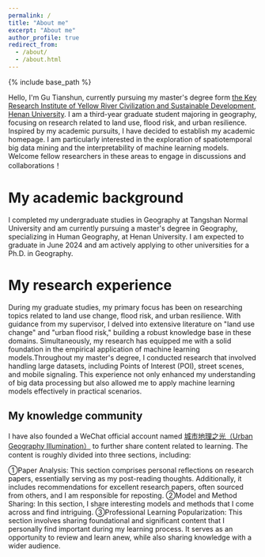 ```yaml
---
permalink: /
title: "About me"
excerpt: "About me"
author_profile: true
redirect_from: 
  - /about/
  - /about.html
---
```


{% include base_path %}

Hello, I'm Gu Tianshun, currently pursuing my master's degree form [the Key Research Institute of Yellow River Civilization and Sustainable Development](https://yrcsd.henu.edu.cn/), [Henan University](https://www.henu.edu.cn/). I am a third-year graduate student majoring in geography, focusing on research related to land use, flood risk, and urban resilience. Inspired by my academic pursuits, I have decided to establish my academic homepage. I am particularly interested in the exploration of spatiotemporal big data mining and the interpretability of machine learning models. Welcome fellow researchers in these areas to engage in discussions and collaborations！

My academic background
======

I completed my undergraduate studies in Geography at Tangshan Normal University and am currently pursuing a master's degree in Geography, specializing in Human Geography, at Henan University. I am expected to graduate in June 2024 and am actively applying to other universities for a Ph.D. in Geography.

My research experience
======

During my graduate studies, my primary focus has been on researching topics related to land use change, flood risk, and urban resilience. With guidance from my supervisor, I delved into extensive literature on "land use change" and "urban flood risk," building a robust knowledge base in these domains. Simultaneously, my research has equipped me with a solid foundation in the empirical application of machine learning models.Throughout my master's degree, I conducted research that involved handling large datasets, including Points of Interest (POI), street scenes, and mobile signaling. This experience not only enhanced my understanding of big data processing but also allowed me to apply machine learning models effectively in practical scenarios.

My knowledge community
------
I have also founded a WeChat official account named [城市地理之光（Urban Geography Illumination）](https://mp.weixin.qq.com/s/Cp6XW-rr8i-mh4vL9HIpHg) to further share content related to learning. The content is roughly divided into three sections, including:

①Paper Analysis: This section comprises personal reflections on research papers, essentially serving as my post-reading thoughts. Additionally, it includes recommendations for excellent research papers, often sourced from others, and I am responsible for reposting.
②Model and Method Sharing: In this section, I share interesting models and methods that I come across and find intriguing.
③Professional Learning Popularization: This section involves sharing foundational and significant content that I personally find important during my learning process. It serves as an opportunity to review and learn anew, while also sharing knowledge with a wider audience.
